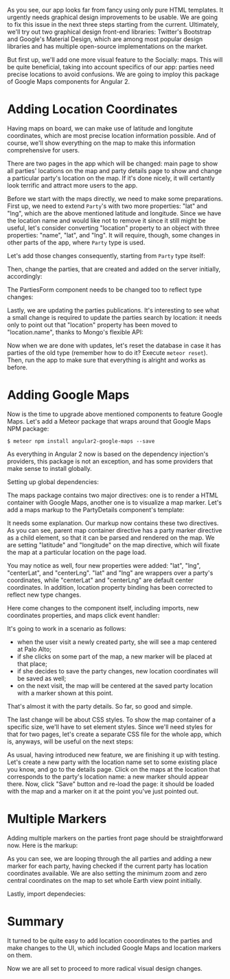As you see, our app looks far from fancy using only
pure HTML templates. It urgently needs graphical design improvements
to be usable. We are going to fix this issue in the next three steps starting
from the current. Ultimately, we'll try out two graphical design front-end libraries: Twitter's Bootstrap and Google's Material Design,
which are among most popular design libraries and has multiple open-source implementations on the market.

But first up, we'll add one more visual feature to the Socially: maps.
This will be quite beneficial, taking into account specifics of our app:
parties need precise locations to avoid confusions.
We are going to imploy this package of Google Maps components for Angular 2.

# Adding Location Coordinates

Having maps on board, we can make use of latitude and
longitute coordinates, which are most precise location information possible.
And of course, we'll show everything on the map to make this information
comprehensive for users.

There are two pages in the app which will be changed: main page to
show all parties' locations on the map and party details page to show and
change a particular party's location on the map. If it's done nicely,
it will certantly look terrific and attract more users to the app.

Before we start with the maps directly, we need to make some preparations.
First up, we need to extend `Party`'s with two more properties: "lat" and "lng",
which are the above mentioned latitude and longitude.
Since we have the location name and would like not to remove it since it still might be useful,
let's consider converting "location" property to an object with three properties: "name", "lat", and "lng".
It will require, though, some changes in other parts of the app, where `Party` type is used.

Let's add those changes consequently, starting from `Party` type itself:

<diffbox tutorial="angular2-meteor-socially" step="16.1"></diffbox>

Then, change the parties, that are created and added on the server initially, accordingly:

<diffbox tutorial="angular2-meteor-socially" step="16.2"></diffbox>

The PartiesForm component needs to be changed too to reflect type changes:

<diffbox tutorial="angular2-meteor-socially" step="16.3"></diffbox>

Lastly, we are updating the parties publications. It's interesting to
see what a small change is required to update the parties search by location: it needs only to point out that "location" property has been moved to "location.name", thanks to Mongo's flexible API:

<diffbox tutorial="angular2-meteor-socially" step="16.4"></diffbox>

Now when we are done with updates, let's reset the database in case it has
parties of the old type (remember how to do it? Execute `meteor reset`). Then, run the app to make sure that everything is alright and
works as before.

# Adding Google Maps

Now is the time to upgrade above mentioned components to feature Google Maps.
Let's add a Meteor package that wraps around that Google Maps NPM package:

    $ meteor npm install angular2-google-maps --save

As everything in Angular 2 now is based on the dependency injection's providers,
this package is not an exception, and has some providers that make sense to install
globally.

Setting up global dependencies:

<diffbox tutorial="angular2-meteor-socially" step="16.6"></diffbox>

The maps package contains two major directives: one is to render a HTML container with Google Maps,
another one is to visualize a map marker. Let's add a maps markup to the PartyDetails component's template:

<diffbox tutorial="angular2-meteor-socially" step="16.7"></diffbox>

It needs some explanation. Our markup now contains these two directives.
As you can see, parent map container directive has a party marker directive as a child element, so that it can be
parsed and rendered on the map. We are setting "latitude" and "longitude" on the map directive, which will fixate the map at a particular location on the page load.

You may notice as well, four new properties were added:
"lat", "lng", "centerLat", and "centerLng". "lat" and "lng" are wrappers over a party's coordinates, while "centerLat" and "centerLng" are default center coordinates.
In addition, location property binding has been corrected to reflect new type changes.

Here come changes to the component itself, including imports, new coordinates properties, and maps click event handler:

<diffbox tutorial="angular2-meteor-socially" step="16.8"></diffbox>

It's going to work in a scenario as follows:

  - when the user visit a newly created party,
    she will see a map centered at Palo Alto;
  - if she clicks on some part of the map, a new marker
    will be placed at that place;
  - if she decides to save the party changes, new location coordinates will
    be saved as well;
  - on the next visit, the map will be centered at the saved party location
    with a marker shown at this point.

That's almost it with the party details. So far, so good and simple.

The last change will be about CSS styles. To show the map container of a specific size,
we'll have to set element styles. Since we'll need styles for that for two pages, let's create
a separate CSS file for the whole app, which is, anyways, will be useful on the next steps:

<diffbox tutorial="angular2-meteor-socially" step="16.9" filename="client/css/main.scss"></diffbox>

As usual, having introduced new feature, we are finishing it up with testing.
Let's create a new party with the location name set to some existing place you know, and go to the details page. Click on the maps at the
location that corresponds to the party's location name: a new marker should appear there.
Now, click "Save" button and re-load the page: it should be loaded with the map and a marker on it at
the point you've just pointed out.

# Multiple Markers

Adding multiple markers on the parties front page should be straightforward now.
Here is the markup:

<diffbox tutorial="angular2-meteor-socially" step="16.10"></diffbox>

As you can see, we are looping through the all parties and adding a new marker for each party,
having checked if the current party has location coordinates available.
We are also setting the minimum zoom and zero central coordinates on the map to set whole Earth view point initially.

Lastly, import dependecies:

<diffbox tutorial="angular2-meteor-socially" step="16.11"></diffbox>

# Summary

It turned to be quite easy to add location cooordinates to the parties and make
changes to the UI, which included Google Maps and location markers on them.

Now we are all set to proceed to more radical visual design changes.
